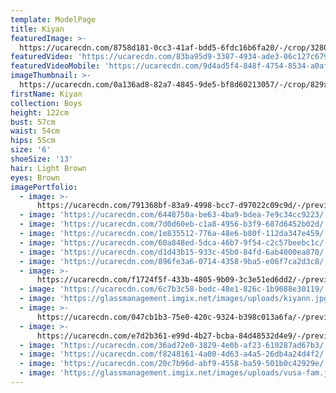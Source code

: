 ```yaml
---
template: ModelPage
title: Kiyan
featuredImage: >-
  https://ucarecdn.com/8758d181-0cc3-41af-bdd5-6fdc16b6fa20/-/crop/3280x1479/0,0/-/preview/
featuredVideo: 'https://ucarecdn.com/83ba95d9-3387-4934-ade3-06c127c6790d/'
featuredVideoMobile: 'https://ucarecdn.com/9d4ad5f4-848f-4754-8534-a0aff3276759/'
imageThumbnail: >-
  https://ucarecdn.com/0a136ad8-82a7-4845-9de5-bf8d60213057/-/crop/829x1005/427,174/-/preview/-/enhance/96/
firstName: Kiyan
collection: Boys
height: 122cm
bust: 57cm
waist: 54cm
hips: 55cm
size: '6'
shoeSize: '13'
hair: Light Brown
eyes: Brown
imagePortfolio:
  - image: >-
      https://ucarecdn.com/791368bf-83a9-4998-bcc7-d97022c09c9d/-/preview/-/enhance/92/
  - image: 'https://ucarecdn.com/6448750a-be63-4ba9-bdea-7e9c34cc9223/'
  - image: 'https://ucarecdn.com/7d0d60eb-c1a8-4956-b3f9-687d6452b02d/'
  - image: 'https://ucarecdn.com/1e835512-776a-48e6-b80f-112da347e459/'
  - image: 'https://ucarecdn.com/60a848ed-5dca-46b7-9f54-c2c57beebc1c/'
  - image: 'https://ucarecdn.com/d1d43b15-933c-45b0-84fd-6ab4000ea870/'
  - image: 'https://ucarecdn.com/896fe3a6-0714-4358-9ba5-e06f7ca2d3c8/'
  - image: >-
      https://ucarecdn.com/f1724f5f-433b-4805-9b09-3c3e51ed6dd2/-/preview/-/enhance/87/
  - image: 'https://ucarecdn.com/6c7b3c58-bedc-48e1-826c-1b9088e30119/'
  - image: 'https://glassmanagement.imgix.net/images/uploads/kiyann.jpg'
  - image: >-
      https://ucarecdn.com/047cb1b3-75e0-420c-9324-b398c013a6fa/-/preview/-/enhance/93/
  - image: >-
      https://ucarecdn.com/e7d2b361-e99d-4b27-bcba-84d48532d4e9/-/preview/-/enhance/34/
  - image: 'https://ucarecdn.com/36ad72e0-3829-4e0b-af23-610287ad67b3/'
  - image: 'https://ucarecdn.com/f8248161-4a00-4d63-a4a5-26db4a24d4f2/'
  - image: 'https://ucarecdn.com/20c7b96d-abf9-4558-ba59-501b0c42929e/'
  - image: 'https://glassmanagement.imgix.net/images/uploads/vusa-fam.jpg'
---
```


